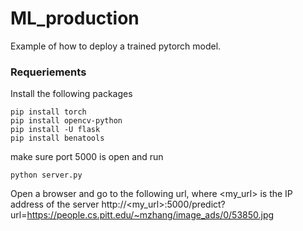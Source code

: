 # ML_production

Example of how to deploy a trained pytorch model.

### Requeriements
Install the following packages
```
pip install torch
pip install opencv-python
pip install -U flask
pip install benatools
```

make sure port 5000 is open and run
```
python server.py
```

Open a browser and go to the following url, where <my_url> is the IP address of the server
http://<my_url>:5000/predict?url=https://people.cs.pitt.edu/~mzhang/image_ads/0/53850.jpg

